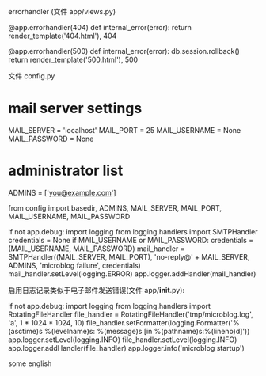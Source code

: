  errorhandler (文件 app/views.py)

@app.errorhandler(404)
def internal_error(error):
    return render_template('404.html'), 404

@app.errorhandler(500)
def internal_error(error):
    db.session.rollback()
    return render_template('500.html'), 500

文件 config.py

# mail server settings
MAIL_SERVER = 'localhost'
MAIL_PORT = 25
MAIL_USERNAME = None
MAIL_PASSWORD = None

# administrator list
ADMINS = ['you@example.com']

from config import basedir, ADMINS, MAIL_SERVER, MAIL_PORT, MAIL_USERNAME, MAIL_PASSWORD

if not app.debug:
    import logging
    from logging.handlers import SMTPHandler
    credentials = None
    if MAIL_USERNAME or MAIL_PASSWORD:
        credentials = (MAIL_USERNAME, MAIL_PASSWORD)
    mail_handler = SMTPHandler((MAIL_SERVER, MAIL_PORT), 'no-reply@' + MAIL_SERVER, ADMINS, 'microblog failure', credentials)
    mail_handler.setLevel(logging.ERROR)
    app.logger.addHandler(mail_handler)

启用日志记录类似于电子邮件发送错误(文件 app/__init__.py):

if not app.debug:
    import logging
    from logging.handlers import RotatingFileHandler
    file_handler = RotatingFileHandler('tmp/microblog.log', 'a', 1 * 1024 * 1024, 10)
    file_handler.setFormatter(logging.Formatter('%(asctime)s %(levelname)s: %(message)s [in %(pathname)s:%(lineno)d]'))
    app.logger.setLevel(logging.INFO)
    file_handler.setLevel(logging.INFO)
    app.logger.addHandler(file_handler)
    app.logger.info('microblog startup')



some english


